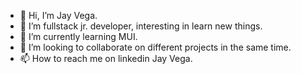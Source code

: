 - 👋 Hi, I’m Jay Vega.
- 👀 I’m fullstack jr. developer, interesting in learn new things.
- 🌱 I’m currently learning MUI.
- 💞️ I’m looking to collaborate on different projects in the same time.
- 📫 How to reach me on linkedin Jay Vega.

<!---
JayV20/JayV20 is a ✨ special ✨ repository because its `README.md` (this file) appears on your GitHub profile.
You can click the Preview link to take a look at your changes.
--->
